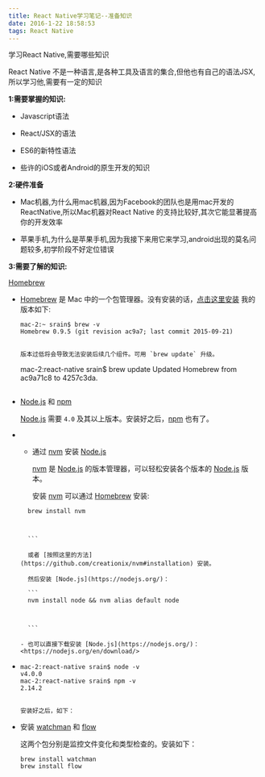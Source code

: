```yaml
---
title: React Native学习笔记--准备知识
date: 2016-1-22 18:58:53
tags: React Native
---
```


学习React Native,需要哪些知识

React Native 不是一种语言,是各种工具及语言的集合,但他也有自己的语法JSX,所以学习他,需要有一定的知识

**1:需要掌握的知识:**

-    Javascript语法

-    React/JSX的语法

-    ES6的新特性语法

-    些许的iOS或者Android的原生开发的知识

  <!--more-->

  **2:硬件准备**

- Mac机器,为什么用mac机器,因为Facebook的团队也是用mac开发的ReactNative,所以Mac机器对React Native 的支持比较好,其次它能显著提高你的开发效率

- 苹果手机,为什么是苹果手机,因为我接下来用它来学习,android出现的莫名问题较多,初学阶段不好定位错误

**3:需要了解的知识:**

[Homebrew](http://brew.sh/)

- [Homebrew](http://brew.sh/) 是 Mac 中的一个包管理器。没有安装的话，[点击这里安装](http://brew.sh/) 我的版本如下:

  ```
  mac-2:~ srain$ brew -v
  Homebrew 0.9.5 (git revision ac9a7; last commit 2015-09-21)
  ```



  ```

  版本过低将会导致无法安装后续几个组件。可用 `brew update` 升级。

  ```
  mac-2:react-native srain$ brew update
  Updated Homebrew from ac9a71c8 to 4257c3da.



  ```

- [Node.js](https://nodejs.org/) 和 [npm](https://docs.npmjs.com/)

  [Node.js](https://nodejs.org/) 需要 `4.0` 及其以上版本。安装好之后，[npm](https://docs.npmjs.com/) 也有了。

- - 通过 [nvm](https://github.com/creationix/nvm#installation) 安装 [Node.js](https://nodejs.org/)

    [nvm](https://github.com/creationix/nvm#installation) 是 [Node.js](https://nodejs.org/) 的版本管理器，可以轻松安装各个版本的 [Node.js](https://nodejs.org/) 版本。

    安装 [nvm](https://github.com/creationix/nvm#installation) 可以通过 [Homebrew](http://brew.sh/) 安装:

  ```
    brew install nvm



    ​```

    或者 [按照这里的方法](https://github.com/creationix/nvm#installation) 安装。

    然后安装 [Node.js](https://nodejs.org/)：

    ​```
    nvm install node && nvm alias default node



    ​```

  - 也可以直接下载安装 [Node.js](https://nodejs.org/)： <https://nodejs.org/en/download/>

- ```
  mac-2:react-native srain$ node -v
  v4.0.0
  mac-2:react-native srain$ npm -v
  2.14.2
  ```



  ```

  安装好之后，如下：

- 安装 [watchman](https://facebook.github.io/watchman/docs/install.html) 和 [flow](http://www.flowtype.org/)

  这两个包分别是监控文件变化和类型检查的。安装如下：

  ```
  brew install watchman
  brew install flow


  ```

  ```
